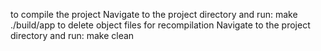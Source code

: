 to compile the project 
Navigate to the project directory and run:
make
./build/app
to delete object files for recompilation
Navigate to the project directory and run:
make clean
